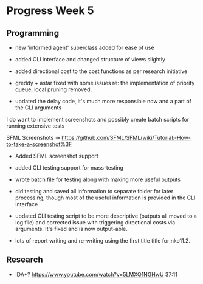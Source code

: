 # Progress Week 5

## Programming

* new 'informed agent' superclass added for ease of use

* added CLI interface and changed structure of views slightly

* added directional cost to the cost functions as per research initiative

* greddy + astar fixed with some issues re: the implementation of priority queue, local pruning removed.

* updated the delay code, it's much more responsible now and a part of the CLI arguments

  



I do want to implement screenshots and possibly create batch scripts for running extensive tests

SFML Screenshots -> https://github.com/SFML/SFML/wiki/Tutorial:-How-to-take-a-screenshot%3F





* Added SFML screenshot support
* added CLI testing support for mass-testing
* wrote batch file for testing along with making more useful outputs
* did testing and saved all information to separate folder for later processing, though most of the useful information is provided in the CLI interface
* updated CLI testing script to be more descriptive (outputs all moved to a log file) and corrected issue with triggering directional costs via arguments. It's fixed and is now output-able. 

* lots of report writing and re-writing using the first title title for nko11.2.



## Research

* IDA*? https://www.youtube.com/watch?v=5LMXQ1NGHwU 37:11